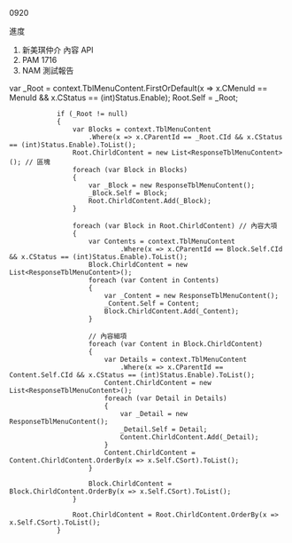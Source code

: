 0920

進度

1. 新美琪仲介 內容 API
2. PAM 1716
3. NAM 測試報告


var _Root = context.TblMenuContent.FirstOrDefault(x => x.CMenuId == MenuId && x.CStatus == (int)Status.Enable);
                Root.Self = _Root;

                if (_Root != null)
                {
                    var Blocks = context.TblMenuContent
                        .Where(x => x.CParentId == _Root.CId && x.CStatus == (int)Status.Enable).ToList();
                    Root.ChirldContent = new List<ResponseTblMenuContent>(); // 區塊
                    foreach (var Block in Blocks)
                    {
                        var _Block = new ResponseTblMenuContent();
                        _Block.Self = Block;
                        Root.ChirldContent.Add(_Block);
                    }

                    foreach (var Block in Root.ChirldContent) // 內容大項
                    {
                        var Contents = context.TblMenuContent
                                .Where(x => x.CParentId == Block.Self.CId && x.CStatus == (int)Status.Enable).ToList();
                        Block.ChirldContent = new List<ResponseTblMenuContent>();
                        foreach (var Content in Contents)
                        {
                            var _Content = new ResponseTblMenuContent();
                            _Content.Self = Content;
                            Block.ChirldContent.Add(_Content);
                        }

                        // 內容細項
                        foreach (var Content in Block.ChirldContent)
                        {
                            var Details = context.TblMenuContent
                                .Where(x => x.CParentId == Content.Self.CId && x.CStatus == (int)Status.Enable).ToList();
                            Content.ChirldContent = new List<ResponseTblMenuContent>();
                            foreach (var Detail in Details)
                            {
                                var _Detail = new ResponseTblMenuContent();
                                _Detail.Self = Detail;
                                Content.ChirldContent.Add(_Detail);
                            }
                            Content.ChirldContent = Content.ChirldContent.OrderBy(x => x.Self.CSort).ToList();
                        }

                        Block.ChirldContent = Block.ChirldContent.OrderBy(x => x.Self.CSort).ToList();
                    }

                    Root.ChirldContent = Root.ChirldContent.OrderBy(x => x.Self.CSort).ToList();
                }
